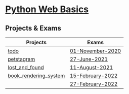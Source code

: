 # <a href="https://softuni.bg/trainings/3595/python-web-basics-january-2022" >Python Web Basics</a>

<h2>Projects & Exams</h2>

| **Projects**                                                                                                                             | **Exams**                                                                                                                                    |
|------------------------------------------------------------------------------------------------------------------------------------------|----------------------------------------------------------------------------------------------------------------------------------------------|
| <a href="https://github.com/4um3n/SoftUni-Courses/tree/main/Python-Web-Basics/Projects/todo" >todo</a>                                   | <a href="https://github.com/4um3n/SoftUni-Courses/tree/main/Python-Web-Basics/Exams/01-November-2020" >01-November-2020</a>                  |
| <a href="https://github.com/4um3n/SoftUni-Courses/tree/main/Python-Web-Basics/Projects/petstagram" >petstagram</a>                       | <a href="https://github.com/4um3n/SoftUni-Courses/tree/main/Python-Web-Basics/Exams/27-June-2021" >27-June-2021</a>                          |
| <a href="https://github.com/4um3n/SoftUni-Courses/tree/main/Python-Web-Basics/Projects/lost_and_found" >lost_and_found</a>               | <a href="https://github.com/4um3n/SoftUni-Courses/tree/main/Python-Web-Basics/Exams/11-August-2021" >11-August-2021</a>                      |
| <a href="https://github.com/4um3n/SoftUni-Courses/tree/main/Python-Web-Basics/Projects/book_rendering_system" >book_rendering_system</a> | <a href="https://github.com/4um3n/SoftUni-Courses/tree/main/Python-Web-Basics/Exams/Exam-Preparation-15-February-2022" >15-February-2022</a> |
|                                                                                                                                          | <a href="https://github.com/4um3n/SoftUni-Courses/tree/main/Python-Web-Basics/Exams/Exam" >27-February-2022</a>                              |

